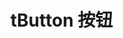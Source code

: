# tButton 按钮

<buttonDemo></buttonDemo>


<script>
   import buttonDemo from '/docs/.vitepress/components/buttonDemo.vue'
</script>